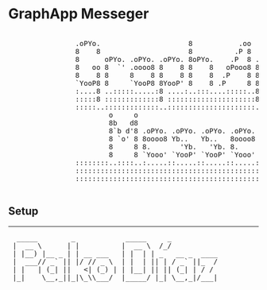 # GraphApp Messeger 

<pre>                                                                                                           
                .oPYo.                     8           .oo                      
                8    8                     8          .P 8                      
                8      oPYo. .oPYo. .oPYo. 8oPYo.    .P  8 .oPYo. .oPYo.        
                8   oo 8  `' .oooo8 8    8 8    8   oPooo8 8    8 8    8        
                8    8 8     8    8 8    8 8    8  .P    8 8    8 8    8        
                `YooP8 8     `YooP8 8YooP' 8    8 .P     8 8YooP' 8YooP'        
                :....8 ..:::::.....:8 ....:..:::....:::::..8 ....:8 ....:::     
                :::::8 :::::::::::::8 :::::::::::::::::::::8 :::::8 :::::::     
                :::::..:::::::::::::..:::::::::::::::::::::..:::::..:::::::     
                        o     o                                                 
                        8b   d8                                                 
                        8`b d'8 .oPYo. .oPYo. .oPYo. .oPYo. .oPYo. .oPYo. oPYo. 
                        8 `o' 8 8oooo8 Yb..   Yb..   8oooo8 8    8 8oooo8 8  `' 
                        8     8 8.       'Yb.   'Yb. 8.     8    8 8.     8     
                        8     8 `Yooo' `YooP' `YooP' `Yooo' `YooP8 `Yooo' 8     
                ::::::::..::::..:.....::.....::.....::.....::....8 :.....:..::::
                ::::::::::::::::::::::::::::::::::::::::::::::ooP'.:::::::::::::
                ::::::::::::::::::::::::::::::::::::::::::::::...:::::::::::::::

</pre>

## Setup 

---
<pre>
  _____        _            _____     _             
 |  __ \      | |          |  __ \  /_/            
 | |__) |__ _ | | __ ___   | |  | | _   __ _  ____
 |  ___// _` || |/ // _ \  | |  | || | / _` ||_  /
 | |   | (_| ||   <| (_) | | |__| || || (_| | / / 
 |_|    \__,_||_|\_\\___/  |_____/ |_| \__,_|/___|
                                                  
                                                  
</pre>